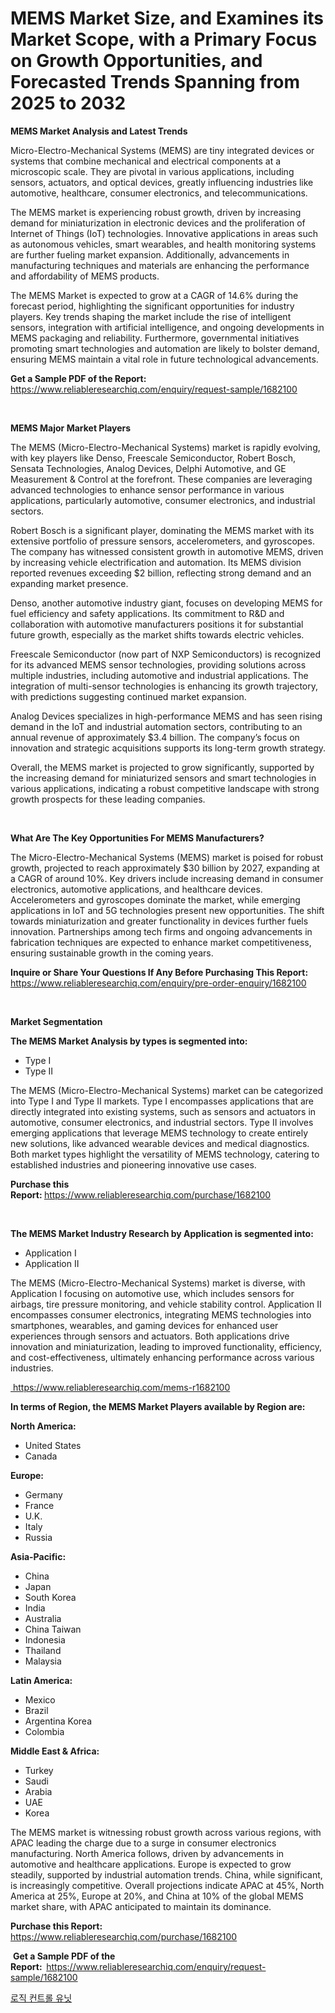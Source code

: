 <p><h1>MEMS Market Size, and Examines its Market Scope, with a Primary Focus on Growth Opportunities, and Forecasted Trends Spanning from 2025 to 2032</h1></p><p><strong>MEMS Market Analysis and Latest Trends</strong></p>
<p><p>Micro-Electro-Mechanical Systems (MEMS) are tiny integrated devices or systems that combine mechanical and electrical components at a microscopic scale. They are pivotal in various applications, including sensors, actuators, and optical devices, greatly influencing industries like automotive, healthcare, consumer electronics, and telecommunications.</p><p>The MEMS market is experiencing robust growth, driven by increasing demand for miniaturization in electronic devices and the proliferation of Internet of Things (IoT) technologies. Innovative applications in areas such as autonomous vehicles, smart wearables, and health monitoring systems are further fueling market expansion. Additionally, advancements in manufacturing techniques and materials are enhancing the performance and affordability of MEMS products.</p><p>The MEMS Market is expected to grow at a CAGR of 14.6% during the forecast period, highlighting the significant opportunities for industry players. Key trends shaping the market include the rise of intelligent sensors, integration with artificial intelligence, and ongoing developments in MEMS packaging and reliability. Furthermore, governmental initiatives promoting smart technologies and automation are likely to bolster demand, ensuring MEMS maintain a vital role in future technological advancements.</p></p>
<p><strong>Get a Sample PDF of the Report:&nbsp;</strong> <a href="https://www.reliableresearchiq.com/enquiry/request-sample/1682100?utm_campaign=1102&utm_medium=2&utm_source=Github&utm_content=ia&utm_term=18022025&utm_id=mems">https://www.reliableresearchiq.com/enquiry/request-sample/1682100</a></p>
<p>&nbsp;</p>
<p><strong>MEMS Major Market Players</strong></p>
<p><p>The MEMS (Micro-Electro-Mechanical Systems) market is rapidly evolving, with key players like Denso, Freescale Semiconductor, Robert Bosch, Sensata Technologies, Analog Devices, Delphi Automotive, and GE Measurement & Control at the forefront. These companies are leveraging advanced technologies to enhance sensor performance in various applications, particularly automotive, consumer electronics, and industrial sectors.</p><p>Robert Bosch is a significant player, dominating the MEMS market with its extensive portfolio of pressure sensors, accelerometers, and gyroscopes. The company has witnessed consistent growth in automotive MEMS, driven by increasing vehicle electrification and automation. Its MEMS division reported revenues exceeding $2 billion, reflecting strong demand and an expanding market presence.</p><p>Denso, another automotive industry giant, focuses on developing MEMS for fuel efficiency and safety applications. Its commitment to R&D and collaboration with automotive manufacturers positions it for substantial future growth, especially as the market shifts towards electric vehicles.</p><p>Freescale Semiconductor (now part of NXP Semiconductors) is recognized for its advanced MEMS sensor technologies, providing solutions across multiple industries, including automotive and industrial applications. The integration of multi-sensor technologies is enhancing its growth trajectory, with predictions suggesting continued market expansion.</p><p>Analog Devices specializes in high-performance MEMS and has seen rising demand in the IoT and industrial automation sectors, contributing to an annual revenue of approximately $3.4 billion. The company’s focus on innovation and strategic acquisitions supports its long-term growth strategy.</p><p>Overall, the MEMS market is projected to grow significantly, supported by the increasing demand for miniaturized sensors and smart technologies in various applications, indicating a robust competitive landscape with strong growth prospects for these leading companies.</p></p>
<p>&nbsp;</p>
<p><strong>What Are The Key Opportunities For MEMS Manufacturers?</strong></p>
<p><p>The Micro-Electro-Mechanical Systems (MEMS) market is poised for robust growth, projected to reach approximately $30 billion by 2027, expanding at a CAGR of around 10%. Key drivers include increasing demand in consumer electronics, automotive applications, and healthcare devices. Accelerometers and gyroscopes dominate the market, while emerging applications in IoT and 5G technologies present new opportunities. The shift towards miniaturization and greater functionality in devices further fuels innovation. Partnerships among tech firms and ongoing advancements in fabrication techniques are expected to enhance market competitiveness, ensuring sustainable growth in the coming years.</p></p>
<p><strong>Inquire or Share Your Questions If Any Before Purchasing This Report:</strong> <a href="https://www.reliableresearchiq.com/enquiry/pre-order-enquiry/1682100?utm_campaign=1102&utm_medium=2&utm_source=Github&utm_content=ia&utm_term=18022025&utm_id=mems">https://www.reliableresearchiq.com/enquiry/pre-order-enquiry/1682100</a></p>
<p>&nbsp;</p>
<p><strong>Market Segmentation</strong></p>
<p><strong>The MEMS Market Analysis by types is segmented into:</strong></p>
<p><ul><li>Type I</li><li>Type II</li></ul></p>
<p><p>The MEMS (Micro-Electro-Mechanical Systems) market can be categorized into Type I and Type II markets. Type I encompasses applications that are directly integrated into existing systems, such as sensors and actuators in automotive, consumer electronics, and industrial sectors. Type II involves emerging applications that leverage MEMS technology to create entirely new solutions, like advanced wearable devices and medical diagnostics. Both market types highlight the versatility of MEMS technology, catering to established industries and pioneering innovative use cases.</p></p>
<p><strong>Purchase this Report:&nbsp;</strong><a href="https://www.reliableresearchiq.com/purchase/1682100?utm_campaign=1102&utm_medium=2&utm_source=Github&utm_content=ia&utm_term=18022025&utm_id=mems">https://www.reliableresearchiq.com/purchase/1682100</a></p>
<p>&nbsp;</p>
<p><strong>The MEMS Market Industry Research by Application is segmented into:</strong></p>
<p><ul><li>Application I</li><li>Application II</li></ul></p>
<p><p>The MEMS (Micro-Electro-Mechanical Systems) market is diverse, with Application I focusing on automotive use, which includes sensors for airbags, tire pressure monitoring, and vehicle stability control. Application II encompasses consumer electronics, integrating MEMS technologies into smartphones, wearables, and gaming devices for enhanced user experiences through sensors and actuators. Both applications drive innovation and miniaturization, leading to improved functionality, efficiency, and cost-effectiveness, ultimately enhancing performance across various industries.</p></p>
<p><a href="https://www.reliableresearchiq.com/mems-r1682100?utm_campaign=1102&utm_medium=2&utm_source=Github&utm_content=ia&utm_term=18022025&utm_id=mems">&nbsp;https://www.reliableresearchiq.com/mems-r1682100</a></p>
<p><strong>In terms of Region, the MEMS Market Players available by Region are:</strong></p>
<p>
    <p> <strong> North America: </strong>
        <ul>
            <li>United States</li>
            <li>Canada</li>
        </ul>
        </p> 
    <p> <strong> Europe: </strong>
        <ul>
            <li>Germany</li>
            <li>France</li>
            <li>U.K.</li>
            <li>Italy</li>
            <li>Russia</li>
        </ul>
        </p> 
    <p> <strong> Asia-Pacific: </strong>
        <ul>
            <li>China</li>
            <li>Japan</li>
            <li>South Korea</li>
            <li>India</li>
            <li>Australia</li>
            <li>China Taiwan</li>
            <li>Indonesia</li>
            <li>Thailand</li>
            <li>Malaysia</li>
        </ul>
        </p> 
    <p> <strong> Latin America: </strong>
        <ul>
            <li>Mexico</li>
            <li>Brazil</li>
            <li>Argentina Korea</li>
            <li>Colombia</li>
        </ul>
        </p> 
    <p> <strong> Middle East & Africa: </strong>
        <ul>
            <li>Turkey</li>
            <li>Saudi</li>
            <li>Arabia</li>
            <li>UAE</li>
            <li>Korea</li>
        </ul>
    </p>
    </p>
<p><p>The MEMS market is witnessing robust growth across various regions, with APAC leading the charge due to a surge in consumer electronics manufacturing. North America follows, driven by advancements in automotive and healthcare applications. Europe is expected to grow steadily, supported by industrial automation trends. China, while significant, is increasingly competitive. Overall projections indicate APAC at 45%, North America at 25%, Europe at 20%, and China at 10% of the global MEMS market share, with APAC anticipated to maintain its dominance.</p></p>
<p><strong>Purchase this Report: </strong><a href="https://www.reliableresearchiq.com/purchase/1682100?utm_campaign=1102&utm_medium=2&utm_source=Github&utm_content=ia&utm_term=18022025&utm_id=mems">https://www.reliableresearchiq.com/purchase/1682100</a></p>
<p>&nbsp;<strong>Get a Sample PDF of the Report:&nbsp;&nbsp;</strong><a href="https://www.reliableresearchiq.com/enquiry/request-sample/1682100?utm_campaign=1102&utm_medium=2&utm_source=Github&utm_content=ia&utm_term=18022025&utm_id=mems">https://www.reliableresearchiq.com/enquiry/request-sample/1682100</a></p>
<p><strong></strong></p>
<p><p><a href="https://github.com/laholand/Market-Research-Report-List-7/blob/main/936134038174.md?utm_campaign=1102&utm_medium=2&utm_source=Github&utm_content=ia&utm_term=18022025&utm_id=mems">로직 컨트롤 유닛</a></p></p>